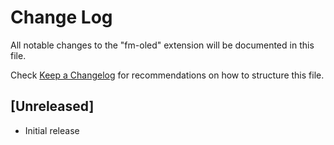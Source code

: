 # Change Log

All notable changes to the "fm-oled" extension will be documented in this file.

Check [Keep a Changelog](http://keepachangelog.com/) for recommendations on how to structure this file.

## [Unreleased]

- Initial release
